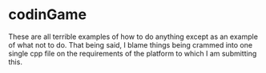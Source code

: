 # codinGame
These are all terrible examples of how to do anything except as an example of what not to do.
That being said, I blame things being crammed into one single cpp file on the requirements of the platform to which I am submitting this.
